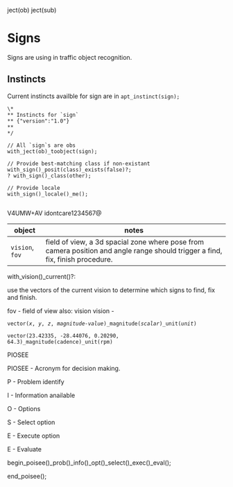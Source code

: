 ject(ob)
ject(sub)

# Signs

Signs are using in traffic object recognition.

## Instincts

Current instincts availble for sign are in `apt_instinct(sign);`

```diego
\*
** Instincts for `sign`
** {"version":"1.0"}
** 
*/

// All `sign`s are obs
with_ject(ob)_toobject(sign);

// Provide best-matching class if non-existant
with_sign()_posit(class)_exists(false)?;
? with_sign()_class(other);

// Provide locale
with_sign()_locale()_me();


```
V4UMW+AV
idontcare1234567@

| object | notes |
| --- | --- |
| `vision`, `fov` | field of view, a 3d spacial zone where pose from camera position and angle range should trigger a find, fix, finish procedure. |


with_vision()_current()?:

use the vectors of the current vision to determine which signs to find, fix and finish.

fov - field of view also: vision
vision -




`vector(`*`x`*`, `*`y`*`, `*`z`*`, `*`magnitude-value`*`)_magnitude(`*`scalar`*`)_unit(`*`unit`*`)`

`vector(23.42335, -28.44076, 0.20290, 64.3)_magnitude(cadence)_unit(rpm)`





PIOSEE

PIOSEE - Acronym for decision making.

P - Problem identify

I - Information anailable

O - Options

S - Select option

E - Execute option

E - Evaluate


begin_poisee()_prob()_info()_opt()_select()_exec()_eval();



end_poisee();



